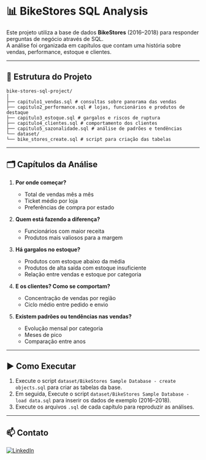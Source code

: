 # 📊 BikeStores SQL Analysis

Este projeto utiliza a base de dados **BikeStores** (2016–2018) para responder perguntas de negócio através de SQL.  
A análise foi organizada em capítulos que contam uma história sobre vendas, performance, estoque e clientes.

---

## 📂 Estrutura do Projeto
```
bike-stores-sql-project/
│
├── capitulo1_vendas.sql # consultas sobre panorama das vendas
├── capitulo2_performance.sql # lojas, funcionários e produtos de destaque
├── capitulo3_estoque.sql # gargalos e riscos de ruptura
├── capitulo4_clientes.sql # comportamento dos clientes
├── capitulo5_sazonalidade.sql # análise de padrões e tendências
└── dataset/
└── bike_stores_create.sql # script para criação das tabelas
```

---

## 🗂️ Capítulos da Análise

1. **Por onde começar?**  
   - Total de vendas mês a mês  
   - Ticket médio por loja  
   - Preferências de compra por estado  

2. **Quem está fazendo a diferença?** 
   - Funcionários com maior receita  
   - Produtos mais valiosos para a margem  

3. **Há gargalos no estoque?**  
   - Produtos com estoque abaixo da média  
   - Produtos de alta saída com estoque insuficiente  
   - Relação entre vendas e estoque por categoria  

4. **E os clientes? Como se comportam?**  
   - Concentração de vendas por região  
   - Ciclo médio entre pedido e envio  

5. **Existem padrões ou tendências nas vendas?**  
   - Evolução mensal por categoria  
   - Meses de pico  
   - Comparação entre anos  

---

## ▶️ Como Executar

1. Execute o script `dataset/BikeStores Sample Database - create objects.sql` para criar as tabelas da base.  
2. Em seguida, Execute o script `dataset/BikeStores Sample Database - load data.sql` para inserir os dados de exemplo (2016–2018).  
3. Execute os arquivos `.sql` de cada capítulo para reproduzir as análises.  

---

## 📫 Contato

[![LinkedIn](https://img.shields.io/badge/LinkedIn-blue?style=for-the-badge&logo=linkedin)](https://www.linkedin.com/in/celiolimacosta/)  
